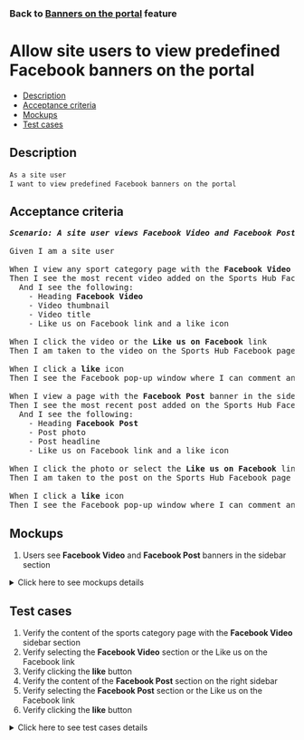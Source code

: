 ### Back to [Banners on the portal](../../) feature

# Allow site users to view predefined Facebook banners on the portal

- [Description](#description)
- [Acceptance criteria](#acceptance-criteria)
- [Mockups](#mockups)
- [Test cases](#test-cases)

## Description

    As a site user
    I want to view predefined Facebook banners on the portal

## Acceptance criteria

<pre>
<b><i>Scenario: A site user views Facebook Video and Facebook Post banners in the sidebar section</i></b>

Given I am a site user

When I view any sport category page with the <b>Facebook Video</b> banner in the sidebar section
Then I see the most recent video added on the Sports Hub Facebook page
  And I see the following:
    - Heading <b>Facebook Video</b>
    - Video thumbnail
    - Video title
    - Like us on Facebook link and a like icon

When I click the video or the <b>Like us on Facebook</b> link
Then I am taken to the video on the Sports Hub Facebook page

When I click a <b>like</b> icon
Then I see the Facebook pop-up window where I can comment and like the video

When I view a page with the <b>Facebook Post</b> banner in the sidebar section
Then I see the most recent post added on the Sports Hub Facebook page
  And I see the following:
    - Heading <b>Facebook Post</b>
    - Post photo
    - Post headline
    - Like us on Facebook link and a like icon

When I click the photo or select the <b>Like us on Facebook</b> link
Then I am taken to the post on the Sports Hub Facebook page

When I click a <b>like</b> icon
Then I see the Facebook pop-up window where I can comment and like the post
</pre>

## Mockups

1. Users see <b>Facebook Video</b> and <b>Facebook Post</b> banners in the sidebar section

<details>
  <summary>Click here to see mockups details</summary>

**1. Users see Facebook Video and Facebook Post banners in the sidebar section:**

![Users see Facebook Video and Facebook Post banners in the sidebar section](/products/sport_news_portal/web_application_features/banners/images/banners_user_side.png)

</details>

## Test cases

1. Verify the content of the sports category page with the <b>Facebook Video</b> sidebar section
2. Verify selecting the <b>Facebook Video</b> section or the Like us on the Facebook link
3. Verify clicking the <b>like</b> button
4. Verify the content of the <b>Facebook Post</b> section on the right sidebar
5. Verify selecting the <b>Facebook Post</b> section or the Like us on the Facebook link
6. Verify clicking the <b>like</b> button

<details>
  <summary>Click here to see test cases details</summary>

### **#1. Verify the content of the sports category page with the Facebook Video sidebar section**

|Preconditions|Steps|Expected result
--------------|-----|----------
|- The <b>Facebook Video</b> banner is enabled|1) Select any sports category page with the <b>Facebook Video</b> section|1) The <b>Facebook Video</b> section contains the most recent video and the following:</br>- Heading <b>Facebook Video</b></br>- Video thumbnail</br>- Video title</br>- Like us on Facebook link and a like icon|

### **#2. Verify selecting the Facebook Video section or the Like us on the Facebook link**

|Preconditions|Steps|Expected result
--------------|-----|----------
|- The <b>Facebook Video</b> banner is enabled|1) Select any sports category page with the <b>Facebook Video</b> section</br>2) Click the <b>Facebook Video</b> section|2) The user is redirected to the Facebook video page|

### **#3. Verify clicking the like button**

|Preconditions|Steps|Expected result
--------------|-----|----------
|- The <b>Facebook Video</b> banner is enabled|1) Select any sports category page with the <b>Facebook Video</b> section</br>2) Click the <b>Like</b> button|2)  The Facebook pop-up window appears where I can comment and like the video|

### **#4. Verify the content of the Facebook Post section on the right sidebar**

|Preconditions|Steps|Expected result
--------------|-----|----------
|- The <b>Facebook Post</b> banner is enabled|1) Select any sports category page with the <b>Facebook Post</b> section|1) The <b>Facebook Post</b> section contains the most recent post and the following:</br>- Heading <b>Facebook Post</b></br>- Post photo</br>- Post headline</br>- Like us on Facebook link and a like icon|

### **#5. Verify selecting the Facebook Post section or the Like us on the Facebook link**

|Preconditions|Steps|Expected result
--------------|-----|----------
|- The <b>Facebook Post</b> banner is enabled|1) Select any sports category page with the <b>Facebook Post</b> section</br>2) Click the <b>Facebook Post</b> section|2) The user is redirected to the Facebook post page|

### **#6. Verify clicking the like button**

|Preconditions|Steps|Expected result
--------------|-----|----------
|- The <b>Facebook Post</b> banner is enabled|1) Select any sports category page with the <b>Facebook Post</b> section</br>2) Click the <b>Like</b> button|2) The Facebook pop-up window appears where I can comment and like the post|

</details>
